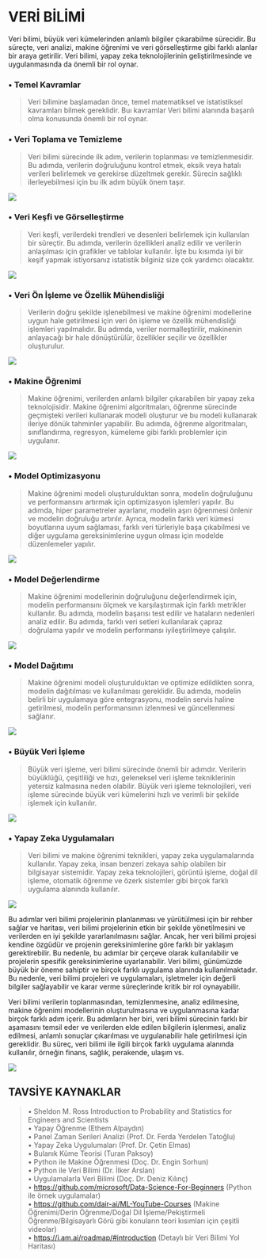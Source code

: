 # VERİ BİLİMİ

Veri bilimi, büyük veri kümelerinden anlamlı bilgiler çıkarabilme sürecidir. Bu süreçte, veri analizi, makine öğrenimi ve veri görselleştirme gibi farklı alanlar bir araya getirilir. Veri bilimi, yapay zeka teknolojilerinin geliştirilmesinde ve uygulanmasında da önemli bir rol oynar.

### •	Temel Kavramlar
> Veri bilimine başlamadan önce, temel matematiksel ve istatistiksel kavramları bilmek gereklidir. Buı kavramlar Veri bilimi alanında başarılı olma konusunda önemli bir rol oynar.

### •	Veri Toplama ve Temizleme
> Veri bilimi sürecinde ilk adım, verilerin toplanması ve temizlenmesidir. Bu adımda, verilerin doğruluğunu kontrol etmek, eksik veya hatalı verileri belirlemek ve gerekirse düzeltmek gerekir. Sürecin sağlıklı ilerleyebilmesi için bu ilk adım büyük önem taşır.
> 
[![](https://calendar.duke.edu/images//2023/20230324/3f321a7404a1298aec0c4d32c66d666e-CR-data-collection_20230104042413PM.jpg)](https://calendar.duke.edu/images//2023/20230324/3f321a7404a1298aec0c4d32c66d666e-CR-data-collection_20230104042413PM.jpg)

### •	Veri Keşfi ve Görselleştirme
> Veri keşfi, verilerdeki trendleri ve desenleri belirlemek için kullanılan bir süreçtir. Bu adımda, verilerin özellikleri analiz edilir ve verilerin anlaşılması için grafikler ve tablolar kullanılır. İşte bu kısımda iyi bir keşif yapmak istiyorsanız istatistik bilginiz size çok yardımcı olacaktır.
> 
[![](https://lh3.googleusercontent.com/eI8BBCh2W8xKqV4gU4KZuF9iYDsCwFy9o232A8a0ndfgPCrY_jDHB5TR4iah12bLCwvNrjYegEf0MvkB2Zc9eSKbNt-Xvvqo_i6k6Y4)](https://lh3.googleusercontent.com/eI8BBCh2W8xKqV4gU4KZuF9iYDsCwFy9o232A8a0ndfgPCrY_jDHB5TR4iah12bLCwvNrjYegEf0MvkB2Zc9eSKbNt-Xvvqo_i6k6Y4)

### •	Veri Ön İşleme ve Özellik Mühendisliği
> Verilerin doğru şekilde işlenebilmesi ve makine öğrenimi modellerine uygun hale getirilmesi için veri ön işleme ve özellik mühendisliği işlemleri yapılmalıdır. Bu adımda, veriler normalleştirilir, makinenin anlayacağı bir hale dönüştürülür, özellikler seçilir ve özellikler oluşturulur.
> 
[![](https://lh3.googleusercontent.com/O2QEdYT3Y8DXsCqoM77Qc8EM39TayvVsOpsG8McHJx1bvf6weIoB32kyJw3Z1y-6xnacH7ZbjRyS0iw4Zs722lvBwatbjPUzaJsnGB4)](https://lh3.googleusercontent.com/O2QEdYT3Y8DXsCqoM77Qc8EM39TayvVsOpsG8McHJx1bvf6weIoB32kyJw3Z1y-6xnacH7ZbjRyS0iw4Zs722lvBwatbjPUzaJsnGB4)

### •	Makine Öğrenimi
> Makine öğrenimi, verilerden anlamlı bilgiler çıkarabilen bir yapay zeka teknolojisidir. Makine öğrenimi algoritmaları, öğrenme sürecinde geçmişteki verileri kullanarak modeli oluşturur ve bu modeli kullanarak ileriye dönük tahminler yapabilir. Bu adımda, öğrenme algoritmaları, sınıflandırma, regresyon, kümeleme gibi farklı problemler için uygulanır.
> 
[![](https://lh3.googleusercontent.com/__hWDeaELPkEfj-veCHieRpl1kjg0Sjy9lPKWz-csB1n6yXu5jIRXcWJZQyo5ULcbTj8s3VBQbwlK6H-HmN_30VnnXFmQuNX1MSylDjJCA)](https://lh3.googleusercontent.com/__hWDeaELPkEfj-veCHieRpl1kjg0Sjy9lPKWz-csB1n6yXu5jIRXcWJZQyo5ULcbTj8s3VBQbwlK6H-HmN_30VnnXFmQuNX1MSylDjJCA)

### •	Model Optimizasyonu 
> Makine öğrenimi modeli oluşturulduktan sonra, modelin doğruluğunu ve performansını artırmak için optimizasyon işlemleri yapılır. Bu adımda, hiper parametreler ayarlanır, modelin aşırı öğrenmesi önlenir ve modelin doğruluğu artırılır. Ayrıca, modelin farklı veri kümesi boyutlarına uyum sağlaması, farklı veri türleriyle başa çıkabilmesi ve diğer uygulama gereksinimlerine uygun olması için modelde düzenlemeler yapılır.
> 
[![](https://lh3.googleusercontent.com/rFKPCrzkJpxip9LyCPFF1y4_xHq0DMTBM6jB2mp304mHxL5tRu72QtcZlZ6jyjWdItTZ11UJ2Kdw_-5FaVPZDykNx0zM6zT9v3BzPZyc)](https://lh3.googleusercontent.com/rFKPCrzkJpxip9LyCPFF1y4_xHq0DMTBM6jB2mp304mHxL5tRu72QtcZlZ6jyjWdItTZ11UJ2Kdw_-5FaVPZDykNx0zM6zT9v3BzPZyc)

### •	Model Değerlendirme
> Makine öğrenimi modellerinin doğruluğunu değerlendirmek için, modelin performansını ölçmek ve karşılaştırmak için farklı metrikler kullanılır. Bu adımda, modelin başarısı test edilir ve hataların nedenleri analiz edilir. Bu adımda, farklı veri setleri kullanılarak çapraz doğrulama yapılır ve modelin performansı iyileştirilmeye çalışılır.
> 
[![](https://lh3.googleusercontent.com/knL5ocYHDnaMB-6zAnGTp_peq6QZyj4nH6IBsEXNbUXuDp9ExN9hVbjVYSgukrz1tEqbafz2HKthiDnMG8j0OWIUuisoNhE512986bAltQ)](https://lh3.googleusercontent.com/knL5ocYHDnaMB-6zAnGTp_peq6QZyj4nH6IBsEXNbUXuDp9ExN9hVbjVYSgukrz1tEqbafz2HKthiDnMG8j0OWIUuisoNhE512986bAltQ)

### •	Model Dağıtımı
> Makine öğrenimi modeli oluşturulduktan ve optimize edildikten sonra, modelin dağıtılması ve kullanılması gereklidir. Bu adımda, modelin belirli bir uygulamaya göre entegrasyonu, modelin servis haline getirilmesi, modelin performansının izlenmesi ve güncellenmesi sağlanır.
> 
[![](https://lh3.googleusercontent.com/ZGloSA-uhswxnhB3I-rsAdN8E0asTXhgxREfgu5z1kRi24BjpsPHjXXuzjxwJGdTKLvkO_x1O4mLlehyQErzpbN-ytDooxwBwxiR3ScN)](https://lh3.googleusercontent.com/ZGloSA-uhswxnhB3I-rsAdN8E0asTXhgxREfgu5z1kRi24BjpsPHjXXuzjxwJGdTKLvkO_x1O4mLlehyQErzpbN-ytDooxwBwxiR3ScN)

### •	Büyük Veri İşleme
> Büyük veri işleme, veri bilimi sürecinde önemli bir adımdır. Verilerin büyüklüğü, çeşitliliği ve hızı, geleneksel veri işleme tekniklerinin yetersiz kalmasına neden olabilir. Büyük veri işleme teknolojileri, veri işleme sürecinde büyük veri kümelerini hızlı ve verimli bir şekilde işlemek için kullanılır.
> 
[![](https://lh3.googleusercontent.com/Ri1e5fRHIdI85EaW2WgZHGv9Cf7bV15nHcza4SHsBoBF5ZzUOAEddlCPKni2jrvAreQYWZYflKx8UrCj2Nof92VJKEDqvaD2xNvnSFgx)](https://lh3.googleusercontent.com/Ri1e5fRHIdI85EaW2WgZHGv9Cf7bV15nHcza4SHsBoBF5ZzUOAEddlCPKni2jrvAreQYWZYflKx8UrCj2Nof92VJKEDqvaD2xNvnSFgx)


### •	Yapay Zeka Uygulamaları
> Veri bilimi ve makine öğrenimi teknikleri, yapay zeka uygulamalarında kullanılır. Yapay zeka, insan benzeri zekaya sahip olabilen bir bilgisayar sistemidir. Yapay zeka teknolojileri, görüntü işleme, doğal dil işleme, otomatik öğrenme ve özerk sistemler gibi birçok farklı uygulama alanında kullanılır.
> 
[![](https://lh3.googleusercontent.com/nO2LHBZigCb8JfTn3kCF_WG7gUAp6QubcEGWPS5bbppaCp2vCn7FXF7-XyFQ5XzrFgvFRRqlVaccTUFtHn5R7_cuUAREBfVDxsS_y6I)](https://lh3.googleusercontent.com/nO2LHBZigCb8JfTn3kCF_WG7gUAp6QubcEGWPS5bbppaCp2vCn7FXF7-XyFQ5XzrFgvFRRqlVaccTUFtHn5R7_cuUAREBfVDxsS_y6I)

>
Bu adımlar veri bilimi projelerinin planlanması ve yürütülmesi için bir rehber sağlar ve haritası, veri bilimi projelerinin etkin bir şekilde yönetilmesini ve verilerden en iyi şekilde yararlanılmasını sağlar. Ancak, her veri bilimi projesi kendine özgüdür ve projenin gereksinimlerine göre farklı bir yaklaşım gerektirebilir. Bu nedenle, bu adımlar bir çerçeve olarak kullanılabilir ve projelerin spesifik gereksinimlerine uyarlanabilir. Veri bilimi, günümüzde büyük bir öneme sahiptir ve birçok farklı uygulama alanında kullanılmaktadır. Bu nedenle, veri bilimi projeleri ve uygulamaları, işletmeler için değerli bilgiler sağlayabilir ve karar verme süreçlerinde kritik bir rol oynayabilir.
>
Veri bilimi verilerin toplanmasından, temizlenmesine, analiz edilmesine, makine öğrenimi modellerinin oluşturulmasına ve uygulanmasına kadar birçok farklı adım içerir. Bu adımların her biri, veri bilimi sürecinin farklı bir aşamasını temsil eder ve verilerden elde edilen bilgilerin işlenmesi, analiz edilmesi, anlamlı sonuçlar çıkarılması ve uygulanabilir hale getirilmesi için gereklidir. Bu süreç, veri bilimi ile ilgili birçok farklı uygulama alanında kullanılır, örneğin finans, sağlık, perakende, ulaşım vs. 

[![](https://lh3.googleusercontent.com/H9uwoT5CvQ-t7SLI-9RsxyhhI6vLP4A9OhF2h3Hj3qg_eX0EUbBBcAtsRtP_SakCbJj32WMcfMCBqEWHBwfmgChNk0RCpTr_fXB2u4yL)](https://lh3.googleusercontent.com/H9uwoT5CvQ-t7SLI-9RsxyhhI6vLP4A9OhF2h3Hj3qg_eX0EUbBBcAtsRtP_SakCbJj32WMcfMCBqEWHBwfmgChNk0RCpTr_fXB2u4yL)

## TAVSİYE KAYNAKLAR

>•	Sheldon M. Ross Introduction to Probability and Statistics for Engineers and Scientists <br/>
•	Yapay Öğrenme (Ethem Alpaydın)<br/>
•	Panel Zaman Serileri Analizi (Prof. Dr. Ferda Yerdelen Tatoğlu)<br/>
•	Yapay Zeka Uygulumaları (Prof. Dr. Çetin Elmas)<br/>
•	Bulanık Küme Teorisi (Turan Paksoy)<br/>
•	Python ile Makine Öğrenmesi (Doç. Dr. Engin Sorhun)<br/>
•	Python ile Veri Bilimi (Dr. İlker Arslan)<br/>
•	Uygulamalarla Veri Bilimi (Doç. Dr. Deniz Kılınç)<br/>
•	https://github.com/microsoft/Data-Science-For-Beginners (Python ile örnek uygulamalar)<br/>
•	https://github.com/dair-ai/ML-YouTube-Courses (Makine Öğrenimi/Derin Öğrenme/Doğal Dil İşleme/Pekiştirmeli Öğrenme/Bilgisayarlı Görü gibi konuların teori kısımları için çeşitli videolar)<br/>
•	https://i.am.ai/roadmap/#introduction (Detaylı bir Veri Bilimi Yol Haritası)<br/>
